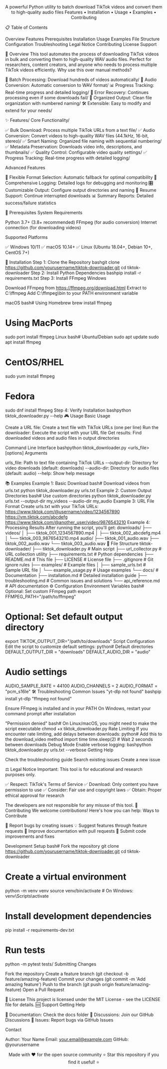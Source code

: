<div align="center">
A powerful Python utility to batch download TikTok videos and convert them to high-quality audio files
Features • Installation • Usage • Examples • Contributing
</div>

📋 Table of Contents

Overview
Features
Prerequisites
Installation
Usage
Examples
File Structure
Configuration
Troubleshooting
Legal Notice
Contributing
License
Support

🎯 Overview
This tool automates the process of downloading TikTok videos in bulk and converting them to high-quality WAV audio files. Perfect for researchers, content creators, and anyone who needs to process multiple TikTok videos efficiently.
Why use this over manual methods?

🚀 Batch Processing: Download hundreds of videos automatically/
🎵 Audio Conversion: Automatic conversion to WAV format/
📊 Progress Tracking: Real-time progress and detailed logging/
🔄 Error Recovery: Continues processing even if some downloads fail/
📁 Organized Output: Clean file organization with numbered naming/
🛠️ Extensible: Easy to modify and extend for your needs/

✨ Features/
Core Functionality/

✅ Bulk Download: Process multiple TikTok URLs from a text file/
✅ Audio Conversion: Convert videos to high-quality WAV files (44.1kHz, 16-bit, stereo)/
✅ Smart Naming: Organized file naming with sequential numbering/
✅ Metadata Preservation: Downloads video info, descriptions, and thumbnails/
✅ Quality Control: Configurable video quality settings/
✅ Progress Tracking: Real-time progress with detailed logging/

Advanced Features

🔧 Flexible Format Selection: Automatic fallback for optimal compatibility
📝 Comprehensive Logging: Detailed logs for debugging and monitoring
🎛️ Customizable Output: Configure output directories and naming
🔄 Resume Support: Continue interrupted downloads
📊 Summary Reports: Detailed success/failure statistics

🔧 Prerequisites
System Requirements

Python 3.7+ (3.8+ recommended)
FFmpeg (for audio conversion)
Internet connection (for downloading videos)

Supported Platforms

✅ Windows 10/11
✅ macOS 10.14+
✅ Linux (Ubuntu 18.04+, Debian 10+, CentOS 7+)

🚀 Installation
Step 1: Clone the Repository
bashgit clone https://github.com/yourusername/tiktok-downloader.git
cd tiktok-downloader
Step 2: Install Python Dependencies
bashpip install -r requirements.txt
Step 3: Install FFmpeg
Windows

Download FFmpeg from https://ffmpeg.org/download.html
Extract to C:\ffmpeg
Add C:\ffmpeg\bin to your PATH environment variable

macOS
bash# Using Homebrew
brew install ffmpeg

# Using MacPorts
sudo port install ffmpeg
Linux
bash# Ubuntu/Debian
sudo apt update
sudo apt install ffmpeg

# CentOS/RHEL
sudo yum install ffmpeg

# Fedora
sudo dnf install ffmpeg
Step 4: Verify Installation
bashpython tiktok_downloader.py --help
🎮 Usage
Basic Usage

Create a URL file: Create a text file with TikTok URLs (one per line)
Run the downloader: Execute the script with your URL file
Get results: Find downloaded videos and audio files in output directories

Command Line Interface
bashpython tiktok_downloader.py <urls_file> [options]
Arguments

urls_file: Path to text file containing TikTok URLs
--output-dir: Directory for video downloads (default: downloads)
--audio-dir: Directory for audio files (default: audio)
--help: Show help message

📚 Examples
Example 1: Basic Download
bash# Download videos from urls.txt
python tiktok_downloader.py urls.txt
Example 2: Custom Output Directories
bash# Use custom directories
python tiktok_downloader.py urls.txt --output-dir my_videos --audio-dir my_audio
Example 3: URL File Format
Create urls.txt with your TikTok URLs:
https://www.tiktok.com/@username/video/1234567890
https://vm.tiktok.com/abcdefg
https://www.tiktok.com/@another_user/video/9876543210
Example 4: Processing Results
After running the script, you'll get:
downloads/
├── videos/
│   ├── tiktok_001_1234567890.mp4
│   ├── tiktok_002_abcdefg.mp4
│   └── tiktok_003_9876543210.mp4
audio/
├── tiktok_001_audio.wav
├── tiktok_002_audio.wav
└── tiktok_003_audio.wav
📁 File Structure
tiktok-downloader/
├── tiktok_downloader.py      # Main script
├── url_collector.py          # URL collection utility
├── requirements.txt          # Python dependencies
├── README.md                 # This file
├── LICENSE                   # License file
├── .gitignore               # Git ignore rules
├── examples/                # Example files
│   ├── sample_urls.txt      # Sample URL file
│   └── example_usage.py     # Usage examples
└── docs/                    # Documentation
    ├── installation.md      # Detailed installation guide
    ├── troubleshooting.md   # Common issues and solutions
    └── api_reference.md     # API documentation
⚙️ Configuration
Environment Variables
bash# Optional: Set custom FFmpeg path
export FFMPEG_PATH="/path/to/ffmpeg"

# Optional: Set default output directory
export TIKTOK_OUTPUT_DIR="/path/to/downloads"
Script Configuration
Edit the script to customize default settings:
python# Default directories
DEFAULT_OUTPUT_DIR = "downloads"
DEFAULT_AUDIO_DIR = "audio"

# Audio settings
AUDIO_SAMPLE_RATE = 44100
AUDIO_CHANNELS = 2
AUDIO_FORMAT = "pcm_s16le"
🛠️ Troubleshooting
Common Issues
"yt-dlp not found"
bashpip install yt-dlp
"ffmpeg not found"

Ensure FFmpeg is installed and in your PATH
On Windows, restart your command prompt after installation

"Permission denied"
bash# On Linux/macOS, you might need to make the script executable
chmod +x tiktok_downloader.py
Rate Limiting
If you encounter rate limiting, add delays between downloads:
python# Add this to the download_video method
import time
time.sleep(2)  # Wait 2 seconds between downloads
Debug Mode
Enable verbose logging:
bashpython tiktok_downloader.py urls.txt --verbose
Getting Help

Check the troubleshooting guide
Search existing issues
Create a new issue

⚖️ Legal Notice
Important: This tool is for educational and research purposes only.

✅ Respect: TikTok's Terms of Service
✅ Download: Only content you have permission to use
✅ Consider: Fair use and copyright laws
✅ Obtain: Proper ethical approval for research

The developers are not responsible for any misuse of this tool.
🤝 Contributing
We welcome contributions! Here's how you can help:
Ways to Contribute

🐛 Report bugs by creating issues
💡 Suggest features through feature requests
📝 Improve documentation with pull requests
🔧 Submit code improvements and fixes

Development Setup
bash# Fork the repository
git clone https://github.com/yourusername/tiktok-downloader.git
cd tiktok-downloader

# Create a virtual environment
python -m venv venv
source venv/bin/activate  # On Windows: venv\Scripts\activate

# Install development dependencies
pip install -r requirements-dev.txt

# Run tests
python -m pytest tests/
Submitting Changes

Fork the repository
Create a feature branch (git checkout -b feature/amazing-feature)
Commit your changes (git commit -m 'Add amazing feature')
Push to the branch (git push origin feature/amazing-feature)
Open a Pull Request

📄 License
This project is licensed under the MIT License - see the LICENSE file for details.
🆘 Support
Getting Help

📖 Documentation: Check the docs folder
💬 Discussions: Join our GitHub Discussions
🐛 Issues: Report bugs via GitHub Issues

Contact

Author: Your Name
Email: your.email@example.com
GitHub: @yourusername


<div align="center">
Made with ❤️ for the open source community
⭐ Star this repository if you find it useful! ⭐
</div>